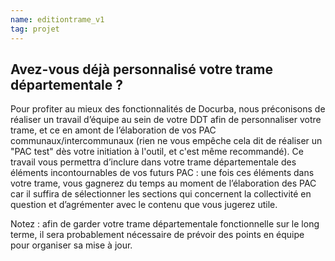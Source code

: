 ```yaml
---
name: editiontrame_v1
tag: projet
---
```


## Avez-vous déjà personnalisé votre trame départementale ? 

Pour profiter au mieux des fonctionnalités de Docurba, nous préconisons de réaliser un travail d’équipe au sein de votre DDT afin de personnaliser votre trame, et ce en amont de l’élaboration de vos PAC communaux/intercommunaux (rien ne vous empêche cela dit de réaliser un "PAC test" dès votre initiation à l'outil, et c'est même recommandé). Ce travail vous permettra d’inclure dans votre trame départementale des éléments incontournables de vos futurs PAC : une fois ces éléments dans votre trame, vous gagnerez du temps au moment de l’élaboration des PAC car il suffira de sélectionner les sections qui concernent la collectivité en question et d’agrémenter avec le contenu que vous jugerez utile. 

Notez : afin de garder votre trame départementale fonctionnelle sur le long terme, il sera probablement nécessaire de prévoir des points en équipe pour organiser sa mise à jour.
